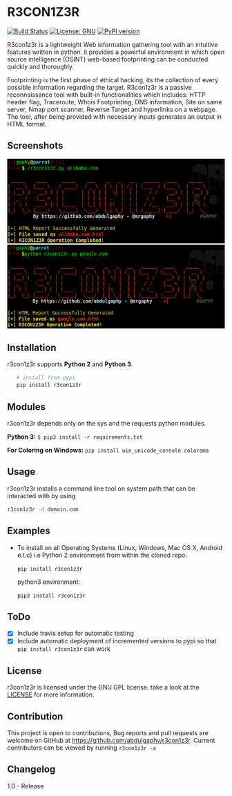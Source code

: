 # R3CON1Z3R

<span> <a href="https://travis-ci.com/abdulgaphy/r3con1z3r"><img src="https://travis-ci.com/abdulgaphy/r3con1z3r.svg" alt="Build Status" height="18"></a> <a href="https://opensource.org/licenses/GNU"><img src="https://img.shields.io/badge/License-GNU-yellow.svg" alt="License: GNU" height="18"></a> <a href="https://badge.fury.io/py/r3con1z3r"><img src="https://badge.fury.io/py/r3con1z3r.svg" alt="PyPI version" height="18"></a> </span>

R3con1z3r is a lightweight Web information gathering tool with an intuitive features written in python. it provides a powerful environment in which open source intelligence (OSINT) web-based footprinting can be conducted quickly and thoroughly.

Footprinting is the first phase of ethical hacking, its the collection of every possible information regarding the target. R3con1z3r is a passive reconnaissance tool with  built-in functionalities which includes: HTTP header flag, Traceroute, Whois Footprinting, DNS information, Site on same server, Nmap port scanner, Reverse Target and hyperlinks on a webpage. The tool, after being provided with necessary inputs generates an output in HTML format.

## Screenshots

<img width="681" alt="r3con1z3r" src="https://raw.githubusercontent.com/abdulgaphy/webshell/master/screenshots/reconizer.png">
<img width="681" alt="r3con1z3r" src="https://raw.githubusercontent.com/abdulgaphy/webshell/master/screenshots/recon.png">

## Installation

r3con1z3r supports **Python 2** and **Python 3**.

```bash
   # install from pypi
   pip install r3con1z3r
```

## Modules

r3con1z3r depends only on the sys and the requests python modules. 

**Python 3:** `$ pip3 install -r requirements.txt`

**For Coloring on Windows:** `pip install win_unicode_console colorama`

## Usage

r3con1z3r installs a command line tool on system path that can be interacted with by using

```bash
r3con1z3r -d domain.com
```

## Examples

- To install on all Operating Systems (Linux, Windows, Mac OS X, Android e.t.c)  i.e Python 2 environment from within the cloned repo:

    `pip install r3con1z3r`

    python3 environment:

    `pip3 install r3con1z3r`

## ToDo

- [x] Include travis setup for automatic testing
- [x] Include automatic deployment of incremented versions to pypi so that `pip install r3con1z3r` can work

## License

r3con1z3r is licensed under the GNU GPL license. take a look at the [LICENSE](/LICENSE) for more information.

## Contribution

This project is open to contributions, Bug reports and pull requests are welcome on GitHub at https://github.com/abdulgaphy/r3con1z3r. Current contributors can be viewed by running `r3con1z3r -a`

## Changelog

1.0 - Release
